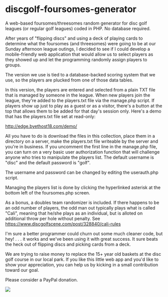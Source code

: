 # discgolf-foursomes-generator
A web-based foursomes/threesomes random generator for disc golf leagues (or regular golf leagues) coded in PHP. No database required.

After years of "flipping discs" and using a deck of playing cards to determine what the foursomes (and threesomes) were going to be at our Sunday afternoon league outings, I decided to see if I could develop a mobile-friendly web application that would allow us to select players as they showed up and let the programming randomly assign players to groups.

The version we use is tied to a database-backed scoring system that we use, so the players are plucked from one of those data tables. 

In this version, the players are entered and selected from a plain TXT file that is managed by someone in the league. When new players join the league, they're added to the players.txt file via the manage.php script.  If players show up just to play as a guest or as a visitor, there's a button at the top that allows them to be added for that day's session only.  Here's a demo that has the players.txt file set at read-only:

http://edge.byethost18.com/demo/

All you have to do is download the files in this collection, place them in a directory on a server, make the players.txt file writeable by the server and you're in business. If you uncomment the first line in the manage.php file, you can turn on a very basic user authorization function that will challenge anyone who tries to manipulate the players list. The default username is "disc" and the default password is "golf".

The username and password can be changed by editing the userauth.php script.

Managing the players list is done by clicking the hyperlinked asterisk at the bottom left of the foursomes.php screen.

As a bonus, a doubles team randomizer is included. If there happens to be an odd number of players, the odd man out typically plays what is called "Cali", meaning that he/she plays as an individual, but is alloted on additional throw per hole without penalty. See https://www.discgolfscene.com/post/328840/cali-rules

I'm sure a better programmer could churn out some much cleaner code, but hey! . . . it works and we've been using it with great success. It sure beats the heck out of flipping discs and picking cards from a deck.

We are trying to raise money to replace the 15+ year old baskets at the disc golf course in our local park. If you like this little web app and you'd like to show your appreciation, you can help us by kicking in a small contribution toward our goal.

Please consider a PayPal donation.

[![](https://www.paypalobjects.com/en_US/i/btn/btn_donateCC_LG.gif)](https://www.paypal.com/cgi-bin/webscr?cmd=_donations&business=weltong01%40gmail%2ecom&lc=US&item_name=EDGE%20New%20Basket%20Fund&no_note=0&currency_code=USD&bn=PP%2dDonationsBF%3abtn_donateCC_LG%2egif%3aNonHostedGuest)


